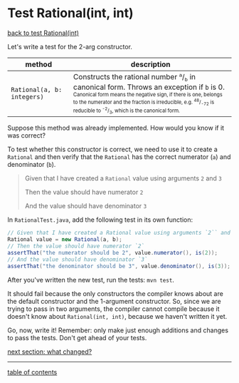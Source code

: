 # Test Rational(int, int)
[back to test Rational(int)](test_rational_int.md)

Let's write a test for the 2-arg constructor.

| method | description |
| ------ | ----------- |
| `Rational(a, b: integers)` | Constructs the rational number <sup>`a`</sup>/<sub>`b`</sub> in canonical form.  Throws an exception if `b` is 0.<br /><sup><sub>Canonical form means the negative sign, if there is one, belongs to the numerator and the fraction is irreducible, e.g. <sup>48</sup>/<sub>-72</sub> is reducible to <sup>-2</sup>/<sub>3</sub>, which is the canonical form.</sub></sup> |

Suppose this method was already implemented. How would you know if it was correct?

To test whether this constructor is correct, we need to use it to create a `Rational` and then verify that the `Rational` has the correct numerator (`a`) and denominator (`b`).

> Given that I have created a `Rational` value using arguments `2` and `3`
>
> Then the value should have numerator `2`
>
> And the value should have denominator `3`

In `RationalTest.java`, add the following test in its own function:

```java
// Given that I have created a Rational value using arguments `2`` and `3`
Rational value = new Rational(a, b);
// Then the value should have numerator `2`
assertThat("the numerator should be 2", value.numerator(), is(2));
// And the value should have denominator `3`
assertThat("the denominator should be 3", value.denominator(), is(3));
```

After you've written the new test, run the tests: `mvn test`.

It should fail because the only constructors the compiler knows about are the default constructor and the 1-argument constructor.  So, since we are trying to pass in two arguments, the compiler cannot compile because it doesn't know about `Rational(int, int)`, because we haven't written it yet.

Go, now, write it!  Remember: only make just enough additions and changes to pass the tests.  Don't get ahead of your tests.

[next section: what changed?](what_changed_rational_int_int.md)

<hr>

[table of contents](toc.md)
